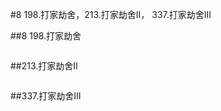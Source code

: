 #8 198.打家劫舍，213.打家劫舍II， 337.打家劫舍III

##8 198.打家劫舍



```java


```
##213.打家劫舍II



```java


```
##337.打家劫舍III



```java


```
